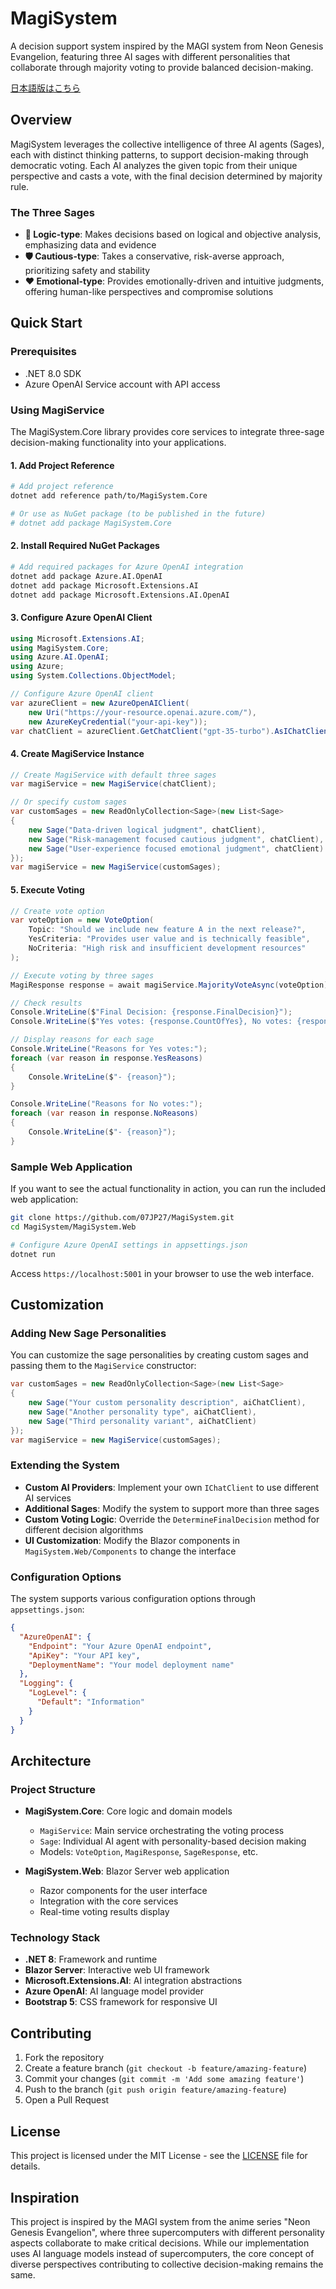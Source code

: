 # MagiSystem

A decision support system inspired by the MAGI system from Neon Genesis Evangelion, featuring three AI sages with different personalities that collaborate through majority voting to provide balanced decision-making.

[日本語版はこちら](README.ja.md)

## Overview

MagiSystem leverages the collective intelligence of three AI agents (Sages), each with distinct thinking patterns, to support decision-making through democratic voting. Each AI analyzes the given topic from their unique perspective and casts a vote, with the final decision determined by majority rule.

### The Three Sages

- **🧠 Logic-type**: Makes decisions based on logical and objective analysis, emphasizing data and evidence
- **🛡️ Cautious-type**: Takes a conservative, risk-averse approach, prioritizing safety and stability  
- **❤️ Emotional-type**: Provides emotionally-driven and intuitive judgments, offering human-like perspectives and compromise solutions

## Quick Start

### Prerequisites

- .NET 8.0 SDK
- Azure OpenAI Service account with API access

### Using MagiService

The MagiSystem.Core library provides core services to integrate three-sage decision-making functionality into your applications.

#### 1. Add Project Reference

```bash
# Add project reference
dotnet add reference path/to/MagiSystem.Core

# Or use as NuGet package (to be published in the future)
# dotnet add package MagiSystem.Core
```

#### 2. Install Required NuGet Packages

```bash
# Add required packages for Azure OpenAI integration
dotnet add package Azure.AI.OpenAI
dotnet add package Microsoft.Extensions.AI
dotnet add package Microsoft.Extensions.AI.OpenAI
```

#### 3. Configure Azure OpenAI Client

```csharp
using Microsoft.Extensions.AI;
using MagiSystem.Core;
using Azure.AI.OpenAI;
using Azure;
using System.Collections.ObjectModel;

// Configure Azure OpenAI client
var azureClient = new AzureOpenAIClient(
    new Uri("https://your-resource.openai.azure.com/"),
    new AzureKeyCredential("your-api-key"));
var chatClient = azureClient.GetChatClient("gpt-35-turbo").AsIChatClient();
```

#### 4. Create MagiService Instance

```csharp
// Create MagiService with default three sages
var magiService = new MagiService(chatClient);

// Or specify custom sages
var customSages = new ReadOnlyCollection<Sage>(new List<Sage>
{
    new Sage("Data-driven logical judgment", chatClient),
    new Sage("Risk-management focused cautious judgment", chatClient),
    new Sage("User-experience focused emotional judgment", chatClient)
});
var magiService = new MagiService(customSages);
```

#### 5. Execute Voting

```csharp
// Create vote option
var voteOption = new VoteOption(
    Topic: "Should we include new feature A in the next release?",
    YesCriteria: "Provides user value and is technically feasible",
    NoCriteria: "High risk and insufficient development resources"
);

// Execute voting by three sages
MagiResponse response = await magiService.MajorityVoteAsync(voteOption);

// Check results
Console.WriteLine($"Final Decision: {response.FinalDecision}");
Console.WriteLine($"Yes votes: {response.CountOfYes}, No votes: {response.CountOfNo}");

// Display reasons for each sage
Console.WriteLine("Reasons for Yes votes:");
foreach (var reason in response.YesReasons)
{
    Console.WriteLine($"- {reason}");
}

Console.WriteLine("Reasons for No votes:");
foreach (var reason in response.NoReasons)
{
    Console.WriteLine($"- {reason}");
}
```

### Sample Web Application

If you want to see the actual functionality in action, you can run the included web application:

```bash
git clone https://github.com/07JP27/MagiSystem.git
cd MagiSystem/MagiSystem.Web

# Configure Azure OpenAI settings in appsettings.json
dotnet run
```

Access `https://localhost:5001` in your browser to use the web interface.

## Customization

### Adding New Sage Personalities

You can customize the sage personalities by creating custom sages and passing them to the `MagiService` constructor:

```csharp
var customSages = new ReadOnlyCollection<Sage>(new List<Sage>
{
    new Sage("Your custom personality description", aiChatClient),
    new Sage("Another personality type", aiChatClient),
    new Sage("Third personality variant", aiChatClient)
});
var magiService = new MagiService(customSages);
```

### Extending the System

- **Custom AI Providers**: Implement your own `IChatClient` to use different AI services
- **Additional Sages**: Modify the system to support more than three sages
- **Custom Voting Logic**: Override the `DetermineFinalDecision` method for different decision algorithms
- **UI Customization**: Modify the Blazor components in `MagiSystem.Web/Components` to change the interface

### Configuration Options

The system supports various configuration options through `appsettings.json`:

```json
{
  "AzureOpenAI": {
    "Endpoint": "Your Azure OpenAI endpoint",
    "ApiKey": "Your API key", 
    "DeploymentName": "Your model deployment name"
  },
  "Logging": {
    "LogLevel": {
      "Default": "Information"
    }
  }
}
```

## Architecture

### Project Structure

- **MagiSystem.Core**: Core logic and domain models
  - `MagiService`: Main service orchestrating the voting process
  - `Sage`: Individual AI agent with personality-based decision making
  - Models: `VoteOption`, `MagiResponse`, `SageResponse`, etc.

- **MagiSystem.Web**: Blazor Server web application
  - Razor components for the user interface
  - Integration with the core services
  - Real-time voting results display

### Technology Stack

- **.NET 8**: Framework and runtime
- **Blazor Server**: Interactive web UI framework
- **Microsoft.Extensions.AI**: AI integration abstractions
- **Azure OpenAI**: AI language model provider
- **Bootstrap 5**: CSS framework for responsive UI

## Contributing

1. Fork the repository
2. Create a feature branch (`git checkout -b feature/amazing-feature`)
3. Commit your changes (`git commit -m 'Add some amazing feature'`)
4. Push to the branch (`git push origin feature/amazing-feature`)
5. Open a Pull Request

## License

This project is licensed under the MIT License - see the [LICENSE](LICENSE) file for details.

## Inspiration

This project is inspired by the MAGI system from the anime series "Neon Genesis Evangelion", where three supercomputers with different personality aspects collaborate to make critical decisions. While our implementation uses AI language models instead of supercomputers, the core concept of diverse perspectives contributing to collective decision-making remains the same.